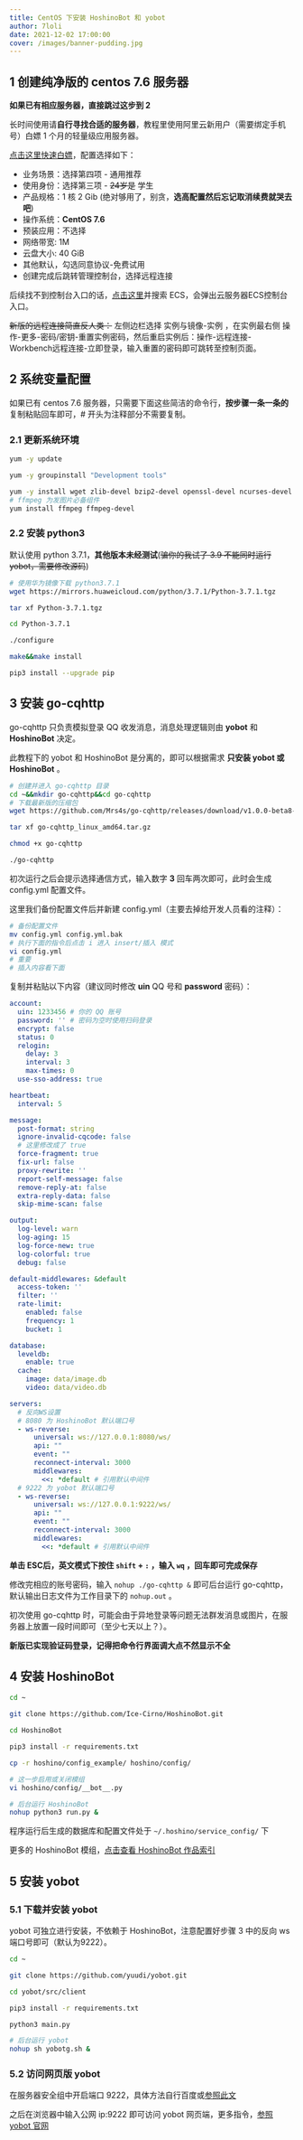 ```yaml
---
title: CentOS 下安装 HoshinoBot 和 yobot
author: 7loli
date: 2021-12-02 17:00:00
cover: /images/banner-pudding.jpg
---
```


## 1 创建纯净版的 centos 7.6 服务器
**如果已有相应服务器，直接跳过这步到 2**

长时间使用请**自行寻找合适的服务器**，教程里使用阿里云新用户（需要绑定手机号）白嫖 1 个月的轻量级应用服务器。

[点击这里快速白嫖](https://ecs-buy.aliyun.com/trial)，配置选择如下：
* 业务场景：选择第四项 - 通用推荐
* 使用身份：选择第三项 - ~~24岁是~~ 学生
* 产品规格：1 核 2 Gib (绝对够用了，别贪，**选高配置然后忘记取消续费就哭去吧**)
* 操作系统：**CentOS 7.6**
* 预装应用：不选择
* 网络带宽: 1M
* 云盘大小: 40 GiB
* 其他默认，勾选同意协议-免费试用
* 创建完成后跳转管理控制台，选择远程连接

后续找不到控制台入口的话，[点击这里](https://homenew.console.aliyun.com/home/dashboard/ProductAndService)并搜索 ECS，会弹出云服务器ECS控制台入口。

~~新版的远程连接简直反人类：~~ 左侧边栏选择 实例与镜像-实例 ，在实例最右侧 操作-更多-密码/密钥-重置实例密码，然后重启实例后：操作-远程连接-Workbench远程连接-立即登录，输入重置的密码即可跳转至控制页面。

## 2 系统变量配置
如果已有 centos 7.6 服务器，只需要下面这些简洁的命令行，**按步骤一条一条的** 复制粘贴回车即可，# 开头为注释部分不需要复制。
### 2.1 更新系统环境
```bash
yum -y update

yum -y groupinstall "Development tools"

yum -y install wget zlib-devel bzip2-devel openssl-devel ncurses-devel sqlite-devel readline-devel tk-devel gcc* libffi-devel make git vim screen
# ffmpeg 为发图片必备组件
yum install ffmpeg ffmpeg-devel
```

### 2.2 安装 python3
默认使用 python 3.7.1，**其他版本未经测试**(~~骗你的我试了 3.9 不能同时运行 yobot，需要修改源码~~)
```bash
# 使用华为镜像下载 python3.7.1
wget https://mirrors.huaweicloud.com/python/3.7.1/Python-3.7.1.tgz

tar xf Python-3.7.1.tgz

cd Python-3.7.1

./configure

make&&make install

pip3 install --upgrade pip
```

## 3 安装 go-cqhttp
go-cqhttp 只负责模拟登录 QQ 收发消息，消息处理逻辑则由 **yobot** 和 **HoshinoBot** 决定。

此教程下的 yobot 和 HoshinoBot 是分离的，即可以根据需求 **只安装 yobot 或 HoshinoBot** 。

```bash
# 创建并进入 go-cqhttp 目录
cd ~&&mkdir go-cqhttp&&cd go-cqhttp
# 下载最新版的压缩包
wget https://github.com/Mrs4s/go-cqhttp/releases/download/v1.0.0-beta8-fix1/go-cqhttp_linux_amd64.tar.gz

tar xf go-cqhttp_linux_amd64.tar.gz

chmod +x go-cqhttp

./go-cqhttp
```
初次运行之后会提示选择通信方式，输入数字 **3** 回车两次即可，此时会生成 config.yml 配置文件。

这里我们备份配置文件后并新建 config.yml（主要去掉给开发人员看的注释）：
```bash
# 备份配置文件
mv config.yml config.yml.bak
# 执行下面的指令后点击 i 进入 insert/插入 模式
vi config.yml
# 重要
# 插入内容看下面
```

复制并粘贴以下内容（建议同时修改 **uin** QQ 号和 **password** 密码）：
```yml
account:
  uin: 1233456 # 你的 QQ 账号
  password: '' # 密码为空时使用扫码登录
  encrypt: false
  status: 0
  relogin:
    delay: 3
    interval: 3
    max-times: 0    
  use-sso-address: true

heartbeat:
  interval: 5

message:
  post-format: string
  ignore-invalid-cqcode: false
  # 这里修改成了 true
  force-fragment: true
  fix-url: false
  proxy-rewrite: ''
  report-self-message: false
  remove-reply-at: false
  extra-reply-data: false
  skip-mime-scan: false

output:
  log-level: warn
  log-aging: 15
  log-force-new: true
  log-colorful: true
  debug: false

default-middlewares: &default
  access-token: ''
  filter: ''
  rate-limit:
    enabled: false
    frequency: 1
    bucket: 1

database:
  leveldb:
    enable: true
  cache:
    image: data/image.db
    video: data/video.db

servers:
  # 反向WS设置
  # 8080 为 HoshinoBot 默认端口号
  - ws-reverse:
      universal: ws://127.0.0.1:8080/ws/
      api: ""
      event: ""
      reconnect-interval: 3000
      middlewares:
        <<: *default # 引用默认中间件
  # 9222 为 yobot 默认端口号
  - ws-reverse:
      universal: ws://127.0.0.1:9222/ws/
      api: ""
      event: ""
      reconnect-interval: 3000
      middlewares:
        <<: *default # 引用默认中间件
```
**单击 ESC后，英文模式下按住 `shift` + `:` ，输入 `wq` ，回车即可完成保存**

修改完相应的账号密码，输入 `nohup ./go-cqhttp &` 即可后台运行 go-cqhttp，默认输出日志文件为工作目录下的 `nohup.out` 。

初次使用 go-cqhttp 时，可能会由于异地登录等问题无法群发消息或图片，在服务器上放置一段时间即可（至少七天以上？）。

**新版已实现验证码登录，记得把命令行界面调大点不然显示不全**

## 4 安装 HoshinoBot

```bash
cd ~

git clone https://github.com/Ice-Cirno/HoshinoBot.git

cd HoshinoBot

pip3 install -r requirements.txt

cp -r hoshino/config_example/ hoshino/config/

# 这一步启用或关闭模组
vi hoshino/config/__bot__.py

# 后台运行 HoshinoBot
nohup python3 run.py &
```

程序运行后生成的数据库和配置文件处于 `~/.hoshino/service_config/` 下

更多的 HoshinoBot 模组，[点击查看 HoshinoBot 作品索引](https://github.com/pcrbot/HoshinoBot-plugins-index)


## 5 安装 yobot

### 5.1 下载并安装 yobot
yobot 可独立进行安装，不依赖于 HoshinoBot，注意配置好步骤 3 中的反向 ws 端口号即可（默认为9222）。

```bash
cd ~

git clone https://github.com/yuudi/yobot.git

cd yobot/src/client

pip3 install -r requirements.txt

python3 main.py

# 后台运行 yobot
nohup sh yobotg.sh &
```
### 5.2 访问网页版 yobot
在服务器安全组中开启端口 9222，具体方法自行百度或[参照此文](https://developer.aliyun.com/article/767328)

之后在浏览器中输入公网 ip:9222 即可访问 yobot 网页端，更多指令，[参照 yobot 官网](https://yobot.win/)
